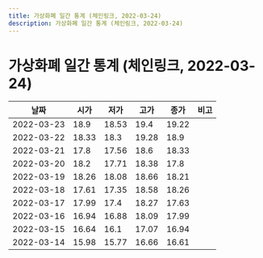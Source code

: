 ```yaml
---
title: 가상화폐 일간 통계 (체인링크, 2022-03-24)
description: 가상화폐 일간 통계 (체인링크, 2022-03-24)
---
```



가상화폐 일간 통계 (체인링크, 2022-03-24)
===

|날짜|시가|저가|고가|종가|비고|
|--|--|--|--|--|--|
|2022-03-23|18.9|18.53|19.4|19.22|    |
|2022-03-22|18.33|18.3|19.28|18.9|    |
|2022-03-21|17.8|17.56|18.6|18.33|    |
|2022-03-20|18.2|17.71|18.38|17.8|    |
|2022-03-19|18.26|18.08|18.66|18.21|    |
|2022-03-18|17.61|17.35|18.58|18.26|    |
|2022-03-17|17.99|17.4|18.27|17.63|    |
|2022-03-16|16.94|16.88|18.09|17.99|    |
|2022-03-15|16.64|16.1|17.07|16.94|    |
|2022-03-14|15.98|15.77|16.66|16.61|    |
